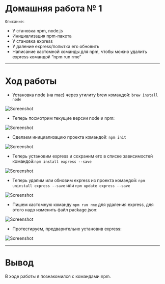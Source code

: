 # Домашняя работа № 1

`Описание:` 

- У становка npm, node.js
- Инициализация npm-пакета
- У становка express
- У даление express/попытка его обновить
- Написание кастомной команды для npm, чтобы можно удалить express командой “npm run rme”

<hr>

# Ход работы

- Установка node (на mac) через утилиту brew командой:
`brew install node`

![Screenshot](img/hw_1/p_1.png)

- Теперь посмотрим текущие версии node и npm:

![Screenshot](img/hw_1/p_2.png)

- Сделаем инициализацию проекта командой:
`npm init`

![Screenshot](img/hw_1/p_3.png)

- Теперь установим express и сохраним его в списке зависимостей командой:`npm install express --save`

![Screenshot](img/hw_1/p_4.png)

- Теперь удалим или обновим express из проекта командой:
`npm uninstall express --save` или
`npm update express --save`

![Screenshot](img/hw_1/p_5.png)

- Пишем кастомную команду `npm run rme` для удаления express, для этого надо изменить файл package.json:

![Screenshot](img/hw_1/p_6.png)

- Протестируем, предварительно установив express:

![Screenshot](img/hw_1/p_7.png)

<hr>

# Вывод 

В ходе работы я познакомился с командами npm.